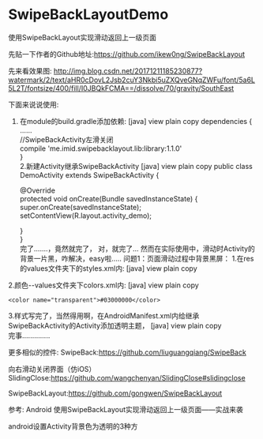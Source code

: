 # SwipeBackLayoutDemo

使用SwipeBackLayout实现滑动返回上一级页面

先贴一下作者的Github地址:https://github.com/ikew0ng/SwipeBackLayout

先来看效果图:
http://img.blog.csdn.net/20171211185230877?watermark/2/text/aHR0cDovL2Jsb2cuY3Nkbi5uZXQveGNqZWFu/font/5a6L5L2T/fontsize/400/fill/I0JBQkFCMA==/dissolve/70/gravity/SouthEast

下面来说说使用:
1. 在module的build.gradle添加依赖:
[java] view plain copy
dependencies {  
  ......  
    //SwipeBackActivity左滑关闭  
    compile 'me.imid.swipebacklayout.lib:library:1.1.0'  
}  
2.新建Activity继承SwipeBackActivity
[java] view plain copy
public class DemoActivity extends SwipeBackActivity {  
  
    @Override  
    protected void onCreate(Bundle savedInstanceState) {  
        super.onCreate(savedInstanceState);  
        setContentView(R.layout.activity_demo);  
  
    }  
}  
完了.......，竟然就完了，
对，就完了...
然而在实际使用中，滑动时Activity的背景一片黑，咋解决，easy啦.....
问题1：页面滑动过程中背景黑屏：
1.在res的values文件夹下的styles.xml内:
[java] view plain copy
<!-- 给非首页Activity设置透明） -->  
  <style name="transparent" parent="AppTheme">  
      <item name="android:windowBackground">@color/transparent</item>  
      <item name="android:windowIsTranslucent">true</item>  
      <item name="android:windowNoTitle">true</item>  
      <item name="android:windowAnimationStyle">@android:style/Animation.Translucent</item>  
  </style>  
2.颜色--values文件夹下colors.xml内:
[java] view plain copy
<!--背景改为透明-->  
    <color name="transparent">#03000000</color>  
3.样式写完了，当然得用啊，在AndroidManifest.xml内给继承SwipeBackActivity的Activity添加透明主题，
[java] view plain copy
<activity android:name=".DemoActivity"  
           android:theme="@style/transparent"  
           ></activity>  
完事..............

更多相似的控件:
SwipeBack:https://github.com/liuguangqiang/SwipeBack

向右滑动关闭界面（仿iOS）SlidingClose:https://github.com/wangchenyan/SlidingClose#slidingclose

SwipeBackLayout:https://github.com/gongwen/SwipeBackLayout

参考:
Android 使用SwipeBackLayout实现滑动返回上一级页面——实战来袭

android设置Activity背景色为透明的3种方
